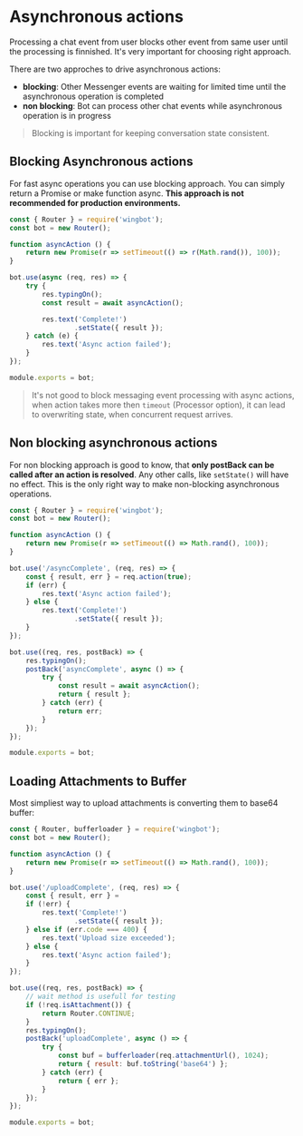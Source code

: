 # Asynchronous actions

Processing a chat event from user blocks other event from same user until the processing is finnished. It's very important for choosing right approach.

There are two approches to drive asynchronous actions:

- **blocking**: Other Messenger events are waiting for limited time until the asynchronous operation is completed
- **non blocking**: Bot can process other chat events while asynchronous operation is in progress

> Blocking is important for keeping conversation state consistent.

## Blocking Asynchronous actions

For fast async operations you can use blocking approach. You can simply return a Promise or make function async. **This approach is not recommended for production environments.**

```javascript
const { Router } = require('wingbot');
const bot = new Router();

function asyncAction () {
    return new Promise(r => setTimeout(() => r(Math.rand()), 100));
}

bot.use(async (req, res) => {
    try {
        res.typingOn();
        const result = await asyncAction();

        res.text('Complete!')
                .setState({ result });
    } catch (e) {
        res.text('Async action failed');
    }
});

module.exports = bot;
```

> It's not good to block messaging event processing with async actions, when action takes more then `timeout` (Processor option), it can lead to overwriting state, when concurrent request arrives.

## Non blocking asynchronous actions

For non blocking approach is good to know, that **only postBack can be called after an action is resolved**.
Any other calls, like `setState()` will have no effect. This is the only right way to make non-blocking asynchronous operations.

```javascript
const { Router } = require('wingbot');
const bot = new Router();

function asyncAction () {
    return new Promise(r => setTimeout(() => Math.rand(), 100));
}

bot.use('/asyncComplete', (req, res) => {
    const { result, err } = req.action(true);
    if (err) {
        res.text('Async action failed');
    } else {
        res.text('Complete!')
                .setState({ result });
    }
});

bot.use((req, res, postBack) => {
    res.typingOn();
    postBack('asyncComplete', async () => {
        try {
            const result = await asyncAction();
            return { result };
        } catch (err) {
            return err;
        }
    });
});

module.exports = bot;
```

## Loading Attachments to Buffer

Most simpliest way to upload attachments is converting them to base64 buffer:

```javascript
const { Router, bufferloader } = require('wingbot');
const bot = new Router();

function asyncAction () {
    return new Promise(r => setTimeout(() => Math.rand(), 100));
}

bot.use('/uploadComplete', (req, res) => {
    const { result, err } =
    if (!err) {
        res.text('Complete!')
                .setState({ result });
    } else if (err.code === 400) {
        res.text('Upload size exceeded');
    } else {
        res.text('Async action failed');
    }
});

bot.use((req, res, postBack) => {
    // wait method is usefull for testing
    if (!req.isAttachment()) {
        return Router.CONTINUE;
    }
    res.typingOn();
    postBack('uploadComplete', async () => {
        try {
            const buf = bufferloader(req.attachmentUrl(), 1024);
            return { result: buf.toString('base64') };
        } catch (err) {
            return { err };
        }
    });
});

module.exports = bot;
```